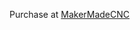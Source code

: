 Purchase at [MakerMadeCNC](https://www.makermadecnc.com/product/z-axis-kit-shaft-coupler-mounting-brackets-motor-power-cable/)
